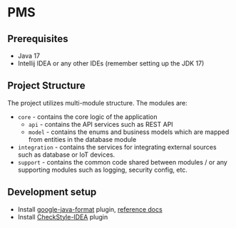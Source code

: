 # PMS

## Prerequisites

- Java 17
- Intellij IDEA or any other IDEs (remember setting up the JDK 17)

## Project Structure

The project utilizes multi-module structure. The modules are:

- `core` - contains the core logic of the application
    - `api` - contains the API services such as REST API
    - `model` - contains the enums and business models which are mapped from entities in the database module
- `integration` - contains the services for integrating external sources such as database or IoT devices.
- `support` - contains the common code shared between modules / or any supporting modules such as logging, security
  config, etc.

## Development setup

- Install [google-java-format](https://plugins.jetbrains.com/plugin/8527)
  plugin, [reference docs](https://github.com/google/google-java-format?tab=readme-ov-file#intellij-android-studio-and-other-jetbrains-ides)
- Install [CheckStyle-IDEA](https://plugins.jetbrains.com/plugin/1065-checkstyle-idea) plugin
